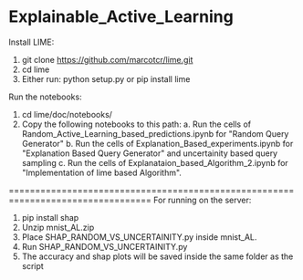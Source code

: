 # Explainable_Active_Learning

Install LIME:

1. git clone https://github.com/marcotcr/lime.git
2. cd lime
3. Either run: python setup.py or pip install lime

Run the notebooks:

1. cd lime/doc/notebooks/
2. Copy the following notebooks to this path:
    a. Run the cells of Random_Active_Learning_based_predictions.ipynb for "Random Query Generator"
    b. Run the cells of Explanation_Based_experiments.ipynb for "Explanation Based Query Generator" and uncertainity based query sampling
    c. Run the cells of Explanataion_based_Algorithm_2.ipynb for "Implementation of lime based Algorithm".



=================================================================================
For running on the server:

1. pip install shap
2. Unzip mnist_AL.zip
3. Place SHAP_RANDOM_VS_UNCERTAINITY.py inside mnist_AL.
4. Run SHAP_RANDOM_VS_UNCERTAINITY.py
5. The accuracy and shap plots will be saved inside the same folder as the script
